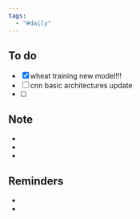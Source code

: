 ```yaml
---
tags:
  - "#daily"
---
```

## To do
- [x] wheat training new model!!!
- [ ] cnn basic architectures update
- [ ] 


## Note
- 
- 
- 

## Reminders
- 
- 

